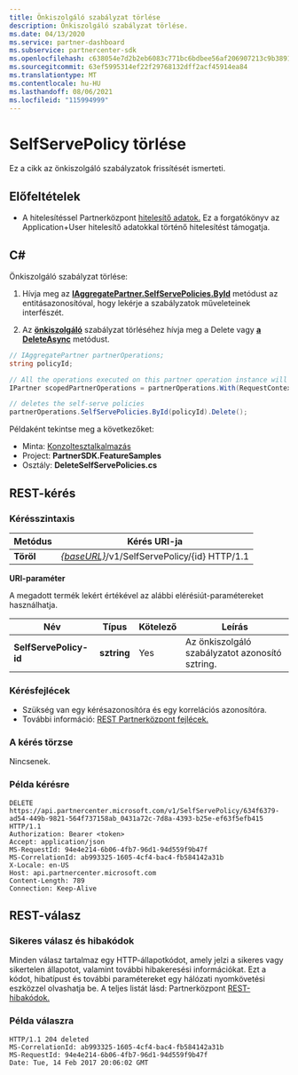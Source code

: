```yaml
---
title: Önkiszolgáló szabályzat törlése
description: Önkiszolgáló szabályzat törlése.
ms.date: 04/13/2020
ms.service: partner-dashboard
ms.subservice: partnercenter-sdk
ms.openlocfilehash: c638054e7d2b2eb6083c771bc6bdbee56af206907213c9b389176144d5230199
ms.sourcegitcommit: 63ef5995314ef22f29768132dff2acf45914ea84
ms.translationtype: MT
ms.contentlocale: hu-HU
ms.lasthandoff: 08/06/2021
ms.locfileid: "115994999"
---
```

# <a name="delete-a-selfservepolicy"></a>SelfServePolicy törlése

Ez a cikk az önkiszolgáló szabályzatok frissítését ismerteti.

## <a name="prerequisites"></a>Előfeltételek

- A hitelesítéssel Partnerközpont [hitelesítő adatok.](partner-center-authentication.md) Ez a forgatókönyv az Application+User hitelesítő adatokkal történő hitelesítést támogatja.

## <a name="c"></a>C\#

Önkiszolgáló szabályzat törlése:

1. Hívja meg az [**IAggregatePartner.SelfServePolicies.ById**](/dotnet/api/microsoft.store.partnercenter.iselfservepoliciescollection.byid) metódust az entitásazonosítóval, hogy lekérje a szabályzatok műveleteinek interfészét.

2. Az [**önkiszolgáló**](/dotnet/api/microsoft.store.partnercenter.SelfServePolicies.delete) szabályzat törléséhez hívja meg a Delete vagy [**a DeleteAsync**](/dotnet/api/microsoft.store.partnercenter.SelfServePolicies.deleteasync) metódust.

``` csharp
// IAggregatePartner partnerOperations;
string policyId;

// All the operations executed on this partner operation instance will share the same correlation Id but will differ in request Id
IPartner scopedPartnerOperations = partnerOperations.With(RequestContextFactory.Instance.Create(Guid.NewGuid()));

// deletes the self-serve policies
partnerOperations.SelfServePolicies.ById(policyId).Delete();
```

Példaként tekintse meg a következőket:

- Minta: [Konzoltesztalkalmazás](console-test-app.md)
- Project: **PartnerSDK.FeatureSamples**
- Osztály: **DeleteSelfServePolicies.cs**

## <a name="rest-request"></a>REST-kérés

### <a name="request-syntax"></a>Kérésszintaxis

| Metódus  | Kérés URI-ja                                                                   |
|---------|-------------------------------------------------------------------------------|
| **Töröl** | [*{baseURL}*](partner-center-rest-urls.md)/v1/SelfServePolicy/{id} HTTP/1.1 |

**URI-paraméter**

A megadott termék lekért értékével az alábbi elérésiút-paramétereket használhatja.

| Név                       | Típus         | Kötelező | Leírás                                                     |
|----------------------------|--------------|----------|-----------------------------------------------------------------|
| **SelfServePolicy-id**     | **sztring**   | Yes      | Az önkiszolgáló szabályzatot azonosító sztring.                 |

### <a name="request-headers"></a>Kérésfejlécek

- Szükség van egy kérésazonosítóra és egy korrelációs azonosítóra.
- További információ: [REST Partnerközpont fejlécek.](headers.md)

### <a name="request-body"></a>A kérés törzse

Nincsenek.

### <a name="request-example"></a>Példa kérésre

```http
DELETE https://api.partnercenter.microsoft.com/v1/SelfServePolicy/634f6379-ad54-449b-9821-564f737158ab_0431a72c-7d8a-4393-b25e-ef63f5efb415 HTTP/1.1
Authorization: Bearer <token>
Accept: application/json
MS-RequestId: 94e4e214-6b06-4fb7-96d1-94d559f9b47f
MS-CorrelationId: ab993325-1605-4cf4-bac4-fb584142a31b
X-Locale: en-US
Host: api.partnercenter.microsoft.com
Content-Length: 789
Connection: Keep-Alive

```

## <a name="rest-response"></a>REST-válasz

### <a name="response-success-and-error-codes"></a>Sikeres válasz és hibakódok

Minden válasz tartalmaz egy HTTP-állapotkódot, amely jelzi a sikeres vagy sikertelen állapotot, valamint további hibakeresési információkat. Ezt a kódot, hibatípust és további paramétereket egy hálózati nyomkövetési eszközzel olvashatja be. A teljes listát lásd: Partnerközpont [REST-hibakódok.](error-codes.md)

### <a name="response-example"></a>Példa válaszra

```http
HTTP/1.1 204 deleted
MS-CorrelationId: ab993325-1605-4cf4-bac4-fb584142a31b
MS-RequestId: 94e4e214-6b06-4fb7-96d1-94d559f9b47f
Date: Tue, 14 Feb 2017 20:06:02 GMT

```
